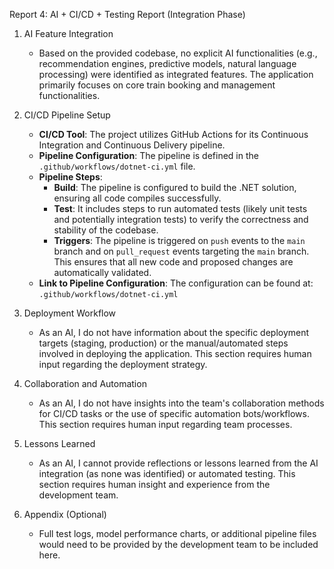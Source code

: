 Report 4: AI + CI/CD + Testing Report (Integration Phase)

1.	AI Feature Integration
    -   Based on the provided codebase, no explicit AI functionalities (e.g., recommendation engines, predictive models, natural language processing) were identified as integrated features. The application primarily focuses on core train booking and management functionalities.

2.	CI/CD Pipeline Setup
    -   **CI/CD Tool**: The project utilizes GitHub Actions for its Continuous Integration and Continuous Delivery pipeline.
    -   **Pipeline Configuration**: The pipeline is defined in the `.github/workflows/dotnet-ci.yml` file.
    -   **Pipeline Steps**:
        -   **Build**: The pipeline is configured to build the .NET solution, ensuring all code compiles successfully.
        -   **Test**: It includes steps to run automated tests (likely unit tests and potentially integration tests) to verify the correctness and stability of the codebase.
        -   **Triggers**: The pipeline is triggered on `push` events to the `main` branch and on `pull_request` events targeting the `main` branch. This ensures that all new code and proposed changes are automatically validated.
    -   **Link to Pipeline Configuration**: The configuration can be found at: `.github/workflows/dotnet-ci.yml`

3.	Deployment Workflow
    -   As an AI, I do not have information about the specific deployment targets (staging, production) or the manual/automated steps involved in deploying the application. This section requires human input regarding the deployment strategy.

4.	Collaboration and Automation
    -   As an AI, I do not have insights into the team's collaboration methods for CI/CD tasks or the use of specific automation bots/workflows. This section requires human input regarding team processes.

5.	Lessons Learned
    -   As an AI, I cannot provide reflections or lessons learned from the AI integration (as none was identified) or automated testing. This section requires human insight and experience from the development team.

6.	Appendix (Optional)
    -   Full test logs, model performance charts, or additional pipeline files would need to be provided by the development team to be included here.